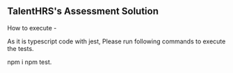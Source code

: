 ## TalentHRS's Assessment Solution

How to execute -

As it is typescript code with jest, Please run following commands to execute the tests.

npm i
npm test.
